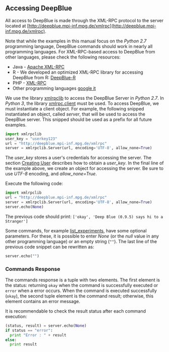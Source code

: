 ## Accessing DeepBlue
All access to DeepBlue is made through the XML-RPC protocol to the server located at [http://deepblue.mpi-inf.mpg.de/xmlrpc](http://deepblue.mpi-inf.mpg.de/xmlrpc).

Note that while the examples in this manual focus on the *Python 2.7* programming language, DeepBlue commands should work in nearly all programming languages. For XML-RPC-based  access to DeepBlue from other languages, please check the following resources:
 * Java - [Apache XML-RPC](http://ws.apache.org/xmlrpc/)
 * R - We developed an optimized XML-RPC library for accessing DeepBlue from R: [DeepBlue-R](https://raw.githubusercontent.com/MPIIComputationalEpigenetics/DeepBlue-R/master/py/deepblue.r)
 * PHP - [XML-RPC](http://php.net/manual/en/book.xmlrpc.php)
 * Other programming languages [google it](https://www.google.com/search?q=xml+rpc+%3Cyour%20programming%20language%3E)

We use the library [xmlrpclib](https://docs.python.org/2/library/xmlrpclib.html) to access the DeepBlue Server in *Python 2.7*.
In *Python 3*, the library [xmlrpc.client](https://docs.python.org/3.0/library/xmlrpc.client.html) must be used.
To access DeepBlue, we must instantiate a client object.
For example, the following snipped instantiated an object, called *server*, that will be used to access the DeepBlue server. This snipped should be used as a prefix for all future examples.

```python
import xmlrpclib
user_key = "userkey123"
url = "http://deepblue.mpi-inf.mpg.de/xmlrpc"
server = xmlrpclib.Server(url, encoding='UTF-8', allow_none=True)
```

The *user_key* stores a user's credentials for accessing the server. The section [Creating User](01-02-creating-user.md) describes how to obtain a *user_key*.
In the final line of the example above, we create an object for accessing the server. Be sure to use *UTF-8* encoding, and *allow_none=True*.

Execute the following code:
```python
import xmlrpclib
url = "http://deepblue.mpi-inf.mpg.de/xmlrpc"
server = xmlrpclib.Server(url, encoding='UTF-8', allow_none=True)
server.echo(None)
```

The previous code should print: ```['okay', 'Deep Blue (0.9.5) says hi to a Stranger']```

Some commands, for example [list_experiments](http://deepblue.mpi-inf.mpg.de/api.php#api-list_experiments), have some optional parameters. For these, it is possible to enter *None* (or the *null* value in any other programming language) or an empty string (```""```).
The last line of the previous code snippet can be rewritten as:
```python
server.echo("")
```

### Commands Response

The commands response is a tuple with two elements. The first element is the status: returning ```okay``` when the command is successfully executed or ```error``` when a error occurs.
When the command is executed successfully (```okay```), the second tuple element is the command result; otherwise, this element contains an error message.

It is recommendable to check the result status after each command execution:

```python
(status, result) = server.echo(None)
if status == "error":
  print "Error : " + result
else:
  print result
```
